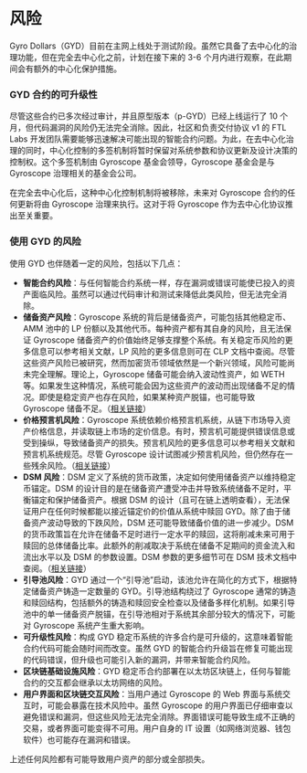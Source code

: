 # 风险

Gyro Dollars（GYD）目前在主网上线处于测试阶段。虽然它具备了去中心化的治理功能，但在完全去中心化之前，计划在接下来的 3-6 个月内进行观察，在此期间会有额外的中心化保护措施。

### GYD 合约的可升级性

尽管这些合约已多次经过审计，并且原型版本（p-GYD）已经上线运行了 10 个月，但代码漏洞的风险仍无法完全消除。因此，社区和负责交付协议 v1 的 FTL Labs 开发团队需要能够迅速解决可能出现的智能合约问题。为此，在去中心化治理的同时，中心化控制的多签机制将暂时保留对系统参数和协议更新及设计决策的控制权。这个多签机制由 Gyroscope 基金会领导，Gyroscope 基金会是与 Gyroscope 治理相关的基金会公司。

在完全去中心化后，这种中心化控制机制将被移除，未来对 Gyroscope 合约的任何更新将由 Gyroscope 治理来执行。这对于将 Gyroscope 作为去中心化协议推出至关重要。

### 使用 GYD 的风险

使用 GYD 也伴随着一定的风险，包括以下几点：

* **智能合约风险**：与任何智能合约系统一样，存在漏洞或错误可能使已投入的资产面临风险。虽然可以通过代码审计和测试来降低此类风险，但无法完全消除。
* **储备资产风险**：Gyroscope 系统的背后是储备资产，可能包括其他稳定币、AMM 池中的 LP 份额以及其他代币。每种资产都有其自身的风险，且无法保证 Gyroscope 储备资产的价值始终足够支撑整个系统。有关稳定币风险的更多信息可以参考相关文献，LP 风险的更多信息则可在 CLP 文档中查阅。尽管这些资产风险已被研究，然而加密货币领域依然是一个新兴领域，风险可能尚未完全理解。理论上，Gyroscope 储备可能会纳入波动性资产，如 WETH 等。如果发生这种情况，系统可能会因为这些资产的波动而出现储备不足的情况。即使是稳定资产也存在风险，如果某种资产脱锚，也可能导致 Gyroscope 储备不足。（[相关链接](https://arxiv.org/abs/2006.12388)）
* **价格预言机风险**：Gyroscope 系统依赖价格预言机系统，从链下市场导入资产价格信息，并读取链上市场的定价信息。有时，预言机可能提供错误信息或受到操纵，导致储备资产的损失。预言机风险的更多信息可以参考相关文献和预言机系统规范。尽管 Gyroscope 设计试图减少预言机风险，但仍然存在一些残余风险。（[相关链接](https://github.com/gyrostable/technical-papers/blob/main/Consolidated%20Price%20Feed%20and%20Circuit%20Breakers/Design%20of%20the%20Consolidated%20Price%20Feed%20and%20Circuit%20Breaker%20System.pdf)）
* **DSM 风险**：DSM 定义了系统的货币政策，决定如何使用储备资产以维持稳定币锚定。DSM 的设计目的是在储备资产遭受冲击并导致系统储备不足时，平衡锚定和保护储备资产。根据 DSM 的设计（且可在链上透明查看），无法保证用户在任何时候都能以接近锚定价的价值从系统中赎回 GYD。除了由于储备资产波动导致的下跌风险，DSM 还可能导致储备价值的进一步减少。DSM 的货币政策旨在允许在储备不足时进行一定水平的赎回，这将削减未来可用于赎回的总体储备比率。此额外的削减取决于系统在储备不足期间的资金流入和流出水平以及 DSM 的参数设置。DSM 参数的更多细节可在 DSM 技术文档中查阅。（[相关链接](https://github.com/gyrostable/technical-papers/blob/main/P-AMM/P-AMM%20technical%20paper.pdf)）
* **引导池风险**：GYD 通过一个“引导池”启动，该池允许在简化的方式下，根据特定储备资产铸造一定数量的 GYD。引导池结构绕过了 Gyroscope 通常的铸造和赎回结构，包括额外的铸造和赎回安全检查以及储备多样化机制。如果引导池中的单一储备资产脱锚，在引导池相对于系统其余部分较大的情况下，可能对 Gyroscope 系统产生重大影响。
* **可升级性风险**：构成 GYD 稳定币系统的许多合约是可升级的，这意味着智能合约代码可能会随时间而改变。虽然 GYD 的智能合约升级旨在修复可能出现的代码错误，但升级也可能引入新的漏洞，并带来智能合约风险。
* **区块链基础设施风险**：GYD 稳定币合约部署在以太坊区块链上，任何与智能合约的交互都会继承以太坊网络的风险。
* **用户界面和区块链交互风险**：当用户通过 Gyroscope 的 Web 界面与系统交互时，可能会暴露在技术风险中。虽然 Gyroscope 的用户界面已仔细审查以避免错误和漏洞，但这些风险无法完全消除。界面错误可能导致生成不正确的交易，或者界面可能变得不可用。用户自身的 IT 设置（如网络浏览器、钱包软件）也可能存在漏洞和错误。

上述任何风险都有可能导致用户资产的部分或全部损失。
